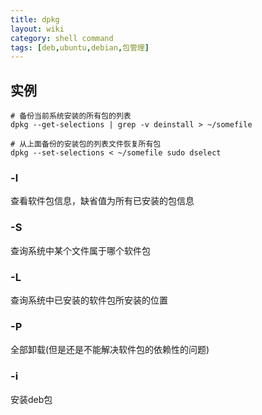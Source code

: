 ```yaml
---
title: dpkg
layout: wiki
category: shell command
tags: [deb,ubuntu,debian,包管理]
---
```


## 实例

~~~Text
# 备份当前系统安装的所有包的列表
dpkg --get-selections | grep -v deinstall > ~/somefile

# 从上面备份的安装包的列表文件恢复所有包
dpkg --set-selections < ~/somefile sudo dselect
~~~


### -l

查看软件包信息，缺省值为所有已安装的包信息

### -S

查询系统中某个文件属于哪个软件包

### -L

查询系统中已安装的软件包所安装的位置

### -P

全部卸载(但是还是不能解决软件包的依赖性的问题)

### -i

安装deb包
